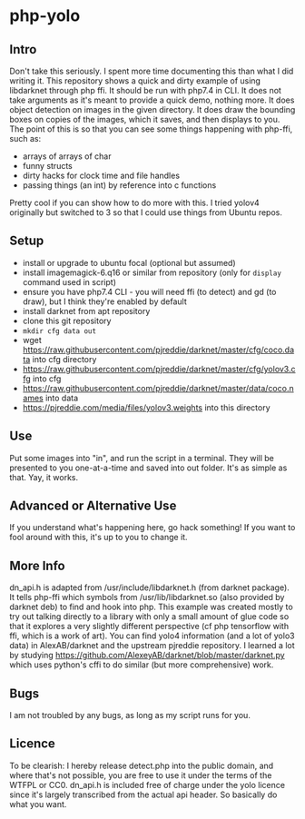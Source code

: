 php-yolo
========

Intro
-----
Don't take this seriously. I spent more time documenting this than what I did writing it.
This repository shows a quick and dirty example of using libdarknet through php ffi.
It should be run with php7.4 in CLI. It does not take arguments as it's meant to provide a quick demo, nothing more.
It does object detection on images in the given directory.
It does draw the bounding boxes on copies of the images, which it saves, and then displays to you.
The point of this is so that you can see some things happening with php-ffi, such as:
 - arrays of arrays of char
 - funny structs
 - dirty hacks for clock time and file handles
 - passing things (an int) by reference into c functions


Pretty cool if you can show how to do more with this. I tried yolov4 originally but switched to 3 so that I could use things from Ubuntu repos.

Setup
-------
- install or upgrade to ubuntu focal (optional but assumed)
- install imagemagick-6.q16 or similar from repository (only for `display` command used in script)
- ensure you have php7.4 CLI - you will need ffi (to detect) and gd (to draw), but I think they're enabled by default
- install darknet from apt repository
- clone this git repository
- `mkdir cfg data out`
- wget https://raw.githubusercontent.com/pjreddie/darknet/master/cfg/coco.data into cfg directory
- https://raw.githubusercontent.com/pjreddie/darknet/master/cfg/yolov3.cfg into cfg
- https://raw.githubusercontent.com/pjreddie/darknet/master/data/coco.names into data
- https://pjreddie.com/media/files/yolov3.weights into this directory

Use
---
Put some images into "in", and run the script in a terminal. They will be presented to you one-at-a-time and saved into out folder. It's as simple as that. Yay, it works.

Advanced or Alternative Use
---------------------------
If you understand what's happening here, go hack something! If you want to fool around with this, it's up to you to change it.

More Info
---------
dn_api.h is adapted from /usr/include/libdarknet.h (from darknet package). It tells php-ffi which symbols from /usr/lib/libdarknet.so (also provided by darknet deb) to find and hook into php.
This example was created mostly to try out talking directly to a library with only a small amount of glue code so that it explores a very slightly different perspective (cf php tensorflow with ffi, which is a work of art).
You can find yolo4 information (and a lot of yolo3 data) in AlexAB/darknet and the upstream pjreddie repository. I learned a lot by studying https://github.com/AlexeyAB/darknet/blob/master/darknet.py which uses python's cffi to do similar (but more comprehensive) work.

Bugs
----
I am not troubled by any bugs, as long as my script runs for you.

Licence
-------
To be clearish: I hereby release detect.php into the public domain, and where that's not possible, you are free to use it under the terms of the WTFPL or CC0. dn_api.h is included free of charge under the yolo licence since it's largely transcribed from the actual api header. So basically do what you want.

